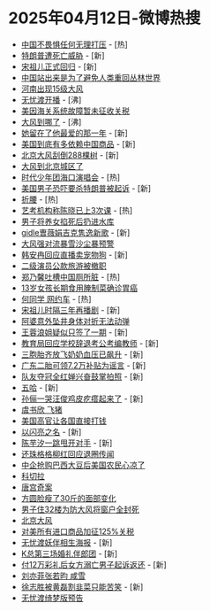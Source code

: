 # 2025年04月12日-微博热搜

- [中国不畏惧任何无理打压](https://s.weibo.com/weibo?q=%23%E4%B8%AD%E5%9B%BD%E4%B8%8D%E7%95%8F%E6%83%A7%E4%BB%BB%E4%BD%95%E6%97%A0%E7%90%86%E6%89%93%E5%8E%8B%23&Refer=new_time) - [热]
- [特朗普遭死亡威胁](https://s.weibo.com/weibo?q=%23%E7%89%B9%E6%9C%97%E6%99%AE%E9%81%AD%E6%AD%BB%E4%BA%A1%E5%A8%81%E8%83%81%23&t=31&band_rank=1&Refer=top) - [新]
- [宋祖儿正式回归](https://s.weibo.com/weibo?q=%23%E5%AE%8B%E7%A5%96%E5%84%BF%E6%AD%A3%E5%BC%8F%E5%9B%9E%E5%BD%92%23&t=31&band_rank=2&Refer=top) - [新]
- [中国站出来是为了避免人类重回丛林世界](https://s.weibo.com/weibo?q=%23%E4%B8%AD%E5%9B%BD%E7%AB%99%E5%87%BA%E6%9D%A5%E6%98%AF%E4%B8%BA%E4%BA%86%E9%81%BF%E5%85%8D%E4%BA%BA%E7%B1%BB%E9%87%8D%E5%9B%9E%E4%B8%9B%E6%9E%97%E4%B8%96%E7%95%8C%23&t=31&band_rank=3&Refer=top)
- [河南出现15级大风](https://s.weibo.com/weibo?q=%23%E6%B2%B3%E5%8D%97%E5%87%BA%E7%8E%B015%E7%BA%A7%E5%A4%A7%E9%A3%8E%23&t=31&band_rank=4&Refer=top)
- [无忧渡开播](https://s.weibo.com/weibo?q=%E6%97%A0%E5%BF%A7%E6%B8%A1%E5%BC%80%E6%92%AD&t=31&band_rank=5&Refer=top) - [沸]
- [美因海关系统故障暂未征收关税](https://s.weibo.com/weibo?q=%23%E7%BE%8E%E5%9B%A0%E6%B5%B7%E5%85%B3%E7%B3%BB%E7%BB%9F%E6%95%85%E9%9A%9C%E6%9A%82%E6%9C%AA%E5%BE%81%E6%94%B6%E5%85%B3%E7%A8%8E%23&t=31&band_rank=6&Refer=top)
- [大风到哪了](https://s.weibo.com/weibo?q=%23%E5%A4%A7%E9%A3%8E%E5%88%B0%E5%93%AA%E4%BA%86%23&t=31&band_rank=7&Refer=top) - [沸]
- [她留在了他最爱的那一年](https://s.weibo.com/weibo?q=%E5%A5%B9%E7%95%99%E5%9C%A8%E4%BA%86%E4%BB%96%E6%9C%80%E7%88%B1%E7%9A%84%E9%82%A3%E4%B8%80%E5%B9%B4&t=31&band_rank=8&Refer=top) - [新]
- [美国到底有多依赖中国商品](https://s.weibo.com/weibo?q=%23%E7%BE%8E%E5%9B%BD%E5%88%B0%E5%BA%95%E6%9C%89%E5%A4%9A%E4%BE%9D%E8%B5%96%E4%B8%AD%E5%9B%BD%E5%95%86%E5%93%81%23&t=31&band_rank=9&Refer=top) - [新]
- [北京大风刮倒288棵树](https://s.weibo.com/weibo?q=%23%E5%8C%97%E4%BA%AC%E5%A4%A7%E9%A3%8E%E5%88%AE%E5%80%92288%E6%A3%B5%E6%A0%91%23&t=31&band_rank=10&Refer=top) - [新]
- [大风到北京城区了](https://s.weibo.com/weibo?q=%23%E5%A4%A7%E9%A3%8E%E5%88%B0%E5%8C%97%E4%BA%AC%E5%9F%8E%E5%8C%BA%E4%BA%86%23&t=31&band_rank=11&Refer=top)
- [时代少年团海口演唱会](https://s.weibo.com/weibo?q=%E6%97%B6%E4%BB%A3%E5%B0%91%E5%B9%B4%E5%9B%A2%E6%B5%B7%E5%8F%A3%E6%BC%94%E5%94%B1%E4%BC%9A&t=31&band_rank=12&Refer=top) - [热]
- [美国男子恐吓要杀特朗普被起诉](https://s.weibo.com/weibo?q=%23%E7%BE%8E%E5%9B%BD%E7%94%B7%E5%AD%90%E6%81%90%E5%90%93%E8%A6%81%E6%9D%80%E7%89%B9%E6%9C%97%E6%99%AE%E8%A2%AB%E8%B5%B7%E8%AF%89%23&t=31&band_rank=13&Refer=top) - [新]
- [折腰](https://s.weibo.com/weibo?q=%E6%8A%98%E8%85%B0&t=31&band_rank=14&Refer=top) - [热]
- [艺考机构称陈晓已上3次课](https://s.weibo.com/weibo?q=%23%E8%89%BA%E8%80%83%E6%9C%BA%E6%9E%84%E7%A7%B0%E9%99%88%E6%99%93%E5%B7%B2%E4%B8%8A3%E6%AC%A1%E8%AF%BE%23&t=31&band_rank=15&Refer=top) - [热]
- [男子将养女掐死后扔进水库](https://s.weibo.com/weibo?q=%23%E7%94%B7%E5%AD%90%E5%B0%86%E5%85%BB%E5%A5%B3%E6%8E%90%E6%AD%BB%E5%90%8E%E6%89%94%E8%BF%9B%E6%B0%B4%E5%BA%93%23&t=31&band_rank=16&Refer=top)
- [gidle曺薇娟吉克隽逸新歌](https://s.weibo.com/weibo?q=%23gidle%E6%9B%BA%E8%96%87%E5%A8%9F%E5%90%89%E5%85%8B%E9%9A%BD%E9%80%B8%E6%96%B0%E6%AD%8C%23&t=31&band_rank=17&Refer=top) - [新]
- [大风强对流暴雪沙尘暴预警](https://s.weibo.com/weibo?q=%23%E5%A4%A7%E9%A3%8E%E5%BC%BA%E5%AF%B9%E6%B5%81%E6%9A%B4%E9%9B%AA%E6%B2%99%E5%B0%98%E6%9A%B4%E9%A2%84%E8%AD%A6%23&t=31&band_rank=18&Refer=top)
- [韩安冉回应直播卖宠物狗](https://s.weibo.com/weibo?q=%23%E9%9F%A9%E5%AE%89%E5%86%89%E5%9B%9E%E5%BA%94%E7%9B%B4%E6%92%AD%E5%8D%96%E5%AE%A0%E7%89%A9%E7%8B%97%23&t=31&band_rank=19&Refer=top) - [新]
- [二级演员公款旅游被撤职](https://s.weibo.com/weibo?q=%23%E4%BA%8C%E7%BA%A7%E6%BC%94%E5%91%98%E5%85%AC%E6%AC%BE%E6%97%85%E6%B8%B8%E8%A2%AB%E6%92%A4%E8%81%8C%23&t=31&band_rank=20&Refer=top)
- [郑乃馨吐槽中国厕所脏](https://s.weibo.com/weibo?q=%23%E9%83%91%E4%B9%83%E9%A6%A8%E5%90%90%E6%A7%BD%E4%B8%AD%E5%9B%BD%E5%8E%95%E6%89%80%E8%84%8F%23&t=31&band_rank=21&Refer=top) - [热]
- [13岁女孩长期食用腌制菜确诊胃癌](https://s.weibo.com/weibo?q=%2313%E5%B2%81%E5%A5%B3%E5%AD%A9%E9%95%BF%E6%9C%9F%E9%A3%9F%E7%94%A8%E8%85%8C%E5%88%B6%E8%8F%9C%E7%A1%AE%E8%AF%8A%E8%83%83%E7%99%8C%23&t=31&band_rank=22&Refer=top)
- [何同学 网约车](https://s.weibo.com/weibo?q=%E4%BD%95%E5%90%8C%E5%AD%A6%20%E7%BD%91%E7%BA%A6%E8%BD%A6&t=31&band_rank=23&Refer=top) - [热]
- [宋祖儿时隔三年再播剧](https://s.weibo.com/weibo?q=%23%E5%AE%8B%E7%A5%96%E5%84%BF%E6%97%B6%E9%9A%94%E4%B8%89%E5%B9%B4%E5%86%8D%E6%92%AD%E5%89%A7%23&t=31&band_rank=24&Refer=top) - [新]
- [阿婆意外坠井身体对折无法动弹](https://s.weibo.com/weibo?q=%23%E9%98%BF%E5%A9%86%E6%84%8F%E5%A4%96%E5%9D%A0%E4%BA%95%E8%BA%AB%E4%BD%93%E5%AF%B9%E6%8A%98%E6%97%A0%E6%B3%95%E5%8A%A8%E5%BC%B9%23&t=31&band_rank=25&Refer=top)
- [王蓉浪姐疑似只签了一期](https://s.weibo.com/weibo?q=%23%E7%8E%8B%E8%93%89%E6%B5%AA%E5%A7%90%E7%96%91%E4%BC%BC%E5%8F%AA%E7%AD%BE%E4%BA%86%E4%B8%80%E6%9C%9F%23&t=31&band_rank=26&Refer=top) - [新]
- [教育局回应学校辞退考公考编教师](https://s.weibo.com/weibo?q=%23%E6%95%99%E8%82%B2%E5%B1%80%E5%9B%9E%E5%BA%94%E5%AD%A6%E6%A0%A1%E8%BE%9E%E9%80%80%E8%80%83%E5%85%AC%E8%80%83%E7%BC%96%E6%95%99%E5%B8%88%23&t=31&band_rank=27&Refer=top) - [新]
- [三胞胎齐放飞奶奶血压已飙升](https://s.weibo.com/weibo?q=%23%E4%B8%89%E8%83%9E%E8%83%8E%E9%BD%90%E6%94%BE%E9%A3%9E%E5%A5%B6%E5%A5%B6%E8%A1%80%E5%8E%8B%E5%B7%B2%E9%A3%99%E5%8D%87%23&t=31&band_rank=28&Refer=top) - [新]
- [广东二胎可领7.2万补贴为谣言](https://s.weibo.com/weibo?q=%23%E5%B9%BF%E4%B8%9C%E4%BA%8C%E8%83%8E%E5%8F%AF%E9%A2%867.2%E4%B8%87%E8%A1%A5%E8%B4%B4%E4%B8%BA%E8%B0%A3%E8%A8%80%23&t=31&band_rank=29&Refer=top) - [新]
- [队友夺冠全红婵兴奋鼓掌拍照](https://s.weibo.com/weibo?q=%23%E9%98%9F%E5%8F%8B%E5%A4%BA%E5%86%A0%E5%85%A8%E7%BA%A2%E5%A9%B5%E5%85%B4%E5%A5%8B%E9%BC%93%E6%8E%8C%E6%8B%8D%E7%85%A7%23&t=31&band_rank=30&Refer=top) - [新]
- [五哈](https://s.weibo.com/weibo?q=%E4%BA%94%E5%93%88&t=31&band_rank=31&Refer=top) - [新]
- [孙俪一哭汪俊鸡皮疙瘩起来了](https://s.weibo.com/weibo?q=%E5%AD%99%E4%BF%AA%E4%B8%80%E5%93%AD%E6%B1%AA%E4%BF%8A%E9%B8%A1%E7%9A%AE%E7%96%99%E7%98%A9%E8%B5%B7%E6%9D%A5%E4%BA%86&t=31&band_rank=32&Refer=top) - [新]
- [虞书欣 飞猪](https://s.weibo.com/weibo?q=%E8%99%9E%E4%B9%A6%E6%AC%A3%20%E9%A3%9E%E7%8C%AA&t=31&band_rank=33&Refer=top)
- [美国高官让各国直接打钱](https://s.weibo.com/weibo?q=%23%E7%BE%8E%E5%9B%BD%E9%AB%98%E5%AE%98%E8%AE%A9%E5%90%84%E5%9B%BD%E7%9B%B4%E6%8E%A5%E6%89%93%E9%92%B1%23&t=31&band_rank=34&Refer=top)
- [以闪亮之名](https://s.weibo.com/weibo?q=%E4%BB%A5%E9%97%AA%E4%BA%AE%E4%B9%8B%E5%90%8D&t=31&band_rank=35&Refer=top) - [新]
- [陈芋汐一跳甩开对手](https://s.weibo.com/weibo?q=%23%E9%99%88%E8%8A%8B%E6%B1%90%E4%B8%80%E8%B7%B3%E7%94%A9%E5%BC%80%E5%AF%B9%E6%89%8B%23&t=31&band_rank=36&Refer=top) - [新]
- [还珠格格柳红回应退圈传闻](https://s.weibo.com/weibo?q=%23%E8%BF%98%E7%8F%A0%E6%A0%BC%E6%A0%BC%E6%9F%B3%E7%BA%A2%E5%9B%9E%E5%BA%94%E9%80%80%E5%9C%88%E4%BC%A0%E9%97%BB%23&t=31&band_rank=37&Refer=top)
- [中企抢购巴西大豆后美国农民心凉了](https://s.weibo.com/weibo?q=%23%E4%B8%AD%E4%BC%81%E6%8A%A2%E8%B4%AD%E5%B7%B4%E8%A5%BF%E5%A4%A7%E8%B1%86%E5%90%8E%E7%BE%8E%E5%9B%BD%E5%86%9C%E6%B0%91%E5%BF%83%E5%87%89%E4%BA%86%23&t=31&band_rank=38&Refer=top)
- [科切拉](https://s.weibo.com/weibo?q=%E7%A7%91%E5%88%87%E6%8B%89&t=31&band_rank=39&Refer=top)
- [唐宫奇案](https://s.weibo.com/weibo?q=%23%E5%94%90%E5%AE%AB%E5%A5%87%E6%A1%88%23&t=31&band_rank=40&Refer=top)
- [方圆脸瘦了30斤的面部变化](https://s.weibo.com/weibo?q=%E6%96%B9%E5%9C%86%E8%84%B8%E7%98%A6%E4%BA%8630%E6%96%A4%E7%9A%84%E9%9D%A2%E9%83%A8%E5%8F%98%E5%8C%96&t=31&band_rank=41&Refer=top)
- [男子住32楼为防大风将窗户全封死](https://s.weibo.com/weibo?q=%23%E7%94%B7%E5%AD%90%E4%BD%8F32%E6%A5%BC%E4%B8%BA%E9%98%B2%E5%A4%A7%E9%A3%8E%E5%B0%86%E7%AA%97%E6%88%B7%E5%85%A8%E5%B0%81%E6%AD%BB%23&t=31&band_rank=42&Refer=top)
- [北京大风](https://s.weibo.com/weibo?q=%E5%8C%97%E4%BA%AC%E5%A4%A7%E9%A3%8E&t=31&band_rank=43&Refer=top)
- [对美所有进口商品加征125%关税](https://s.weibo.com/weibo?q=%23%E5%AF%B9%E7%BE%8E%E6%89%80%E6%9C%89%E8%BF%9B%E5%8F%A3%E5%95%86%E5%93%81%E5%8A%A0%E5%BE%81125%25%E5%85%B3%E7%A8%8E%23&t=31&band_rank=44&Refer=top)
- [无忧渡妖伴相生海报](https://s.weibo.com/weibo?q=%23%E6%97%A0%E5%BF%A7%E6%B8%A1%E5%A6%96%E4%BC%B4%E7%9B%B8%E7%94%9F%E6%B5%B7%E6%8A%A5%23&t=31&band_rank=45&Refer=top) - [新]
- [K总第三场婚礼伴郎团](https://s.weibo.com/weibo?q=%23K%E6%80%BB%E7%AC%AC%E4%B8%89%E5%9C%BA%E5%A9%9A%E7%A4%BC%E4%BC%B4%E9%83%8E%E5%9B%A2%23&t=31&band_rank=46&Refer=top) - [新]
- [付12万彩礼后女方溺亡男子起诉返还](https://s.weibo.com/weibo?q=%23%E4%BB%9812%E4%B8%87%E5%BD%A9%E7%A4%BC%E5%90%8E%E5%A5%B3%E6%96%B9%E6%BA%BA%E4%BA%A1%E7%94%B7%E5%AD%90%E8%B5%B7%E8%AF%89%E8%BF%94%E8%BF%98%23&t=31&band_rank=47&Refer=top) - [新]
- [刘亦菲张若昀 咸雪](https://s.weibo.com/weibo?q=%E5%88%98%E4%BA%A6%E8%8F%B2%E5%BC%A0%E8%8B%A5%E6%98%80%20%E5%92%B8%E9%9B%AA&t=31&band_rank=48&Refer=top)
- [徐志胜被黄磊割韭菜只能苦笑](https://s.weibo.com/weibo?q=%E5%BE%90%E5%BF%97%E8%83%9C%E8%A2%AB%E9%BB%84%E7%A3%8A%E5%89%B2%E9%9F%AD%E8%8F%9C%E5%8F%AA%E8%83%BD%E8%8B%A6%E7%AC%91&t=31&band_rank=49&Refer=top) - [新]
- [无忧渡绮梦版预告](https://s.weibo.com/weibo?q=%23%E6%97%A0%E5%BF%A7%E6%B8%A1%E7%BB%AE%E6%A2%A6%E7%89%88%E9%A2%84%E5%91%8A%23&t=31&band_rank=50&Refer=top)
